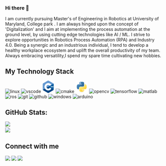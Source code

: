 ### Hi there 👋

<!--
**Hritvik-Choudhari0411/Hritvik-Choudhari0411** is a ✨ _special_ ✨ repository because its `README.md` (this file) appears on your GitHub profile.

Here are some ideas to get you started:

- 🔭 I’m currently working on ...
- 🌱 I’m currently learning ...
- 👯 I’m looking to collaborate on ...
- 🤔 I’m looking for help with ...
- 💬 Ask me about ...
- 📫 How to reach me: ...
- 😄 Pronouns: ...
- ⚡ Fun fact: ...
-->
I am currently pursuing Master's of Engineering in Robotics at University of Maryland, College park . I am always hinged upon the concept of 'Digitalization' and I aim at implementing the process automation at the ground level, by using cutting edge technologies like AI / ML. I strive to explore opportunities in Robotics Process Automation (RPA) and Industry 4.0. Being a synergic and an industrious individual, I tend to develop a healthy workplace ecosystem and uplift the overall productivity of my team. Always embracing versatility,I spend my spare time cultivating new hobbies.

## My Technology Stack

<p align="left"> 
  <img src="https://cdn.jsdelivr.net/gh/devicons/devicon/icons/linux/linux-original.svg" alt="linux" width="40" height="40"/>
  <img src="https://cdn.jsdelivr.net/gh/devicons/devicon/icons/vscode/vscode-original.svg" alt="vscode" width="40" height="40"/>
  <img src="https://raw.githubusercontent.com/devicons/devicon/master/icons/cplusplus/cplusplus-original.svg" alt="cplusplus" width="40" height="40"/>
  <img src="https://cdn.jsdelivr.net/gh/devicons/devicon/icons/cmake/cmake-original.svg" alt="cmake" width="40" height="40"/>
  <img src="https://raw.githubusercontent.com/devicons/devicon/master/icons/python/python-original.svg" alt="python" width="40" height="40"/>
  <img src="https://www.vectorlogo.zone/logos/opencv/opencv-icon.svg" alt="opencv" width="40" height="40"/>
  <img src="https://www.vectorlogo.zone/logos/tensorflow/tensorflow-icon.svg" alt="tensorflow" width="40" height="40"/>
  <img src="https://upload.wikimedia.org/wikipedia/commons/2/21/Matlab_Logo.png" alt="matlab" width="40" height="40"/>
  <img src="https://upload.wikimedia.org/wikipedia/commons/1/15/Robot_Operating_System_logo.svg" alt="ros" height="40"/>
  <img src="https://cdn.jsdelivr.net/gh/devicons/devicon/icons/git/git-original.svg" alt="git" width="40" height="40"/>
  <img src="https://cdn.jsdelivr.net/gh/devicons/devicon/icons/github/github-original.svg" alt="github" width="40" height="40"/>
  <img src="https://cdn.jsdelivr.net/gh/devicons/devicon/icons/windows8/windows8-original.svg" alt="windows" width="40" height="40"/>
  <img src="https://www.vectorlogo.zone/logos/pytorch/pytorch-ar21.svg" alt="arduino" width="90" height="50"/>
</p>

## GitHub Stats:
![](https://github-readme-stats-sigma-five.vercel.app/api?username=Hritvik-Choudhari0411&theme=dark&hide_border=false&include_all_commits=true&count_private=true)<br/>
![](https://github-readme-stats-sigma-five.vercel.app/api/top-langs/?username=Hritvik-Choudhari0411&theme=dark&hide_border=false&include_all_commits=true&count_private=true&layout=compact)


## Connect with me

<a href="https://github.com/Hritvik-Choudhari0411"><img src="https://img.shields.io/badge/GitHub-Hritvik%20Choudhari-lightgrey?style=social&logo=github" /></a>
<a href="mailto:hritvikchoudhari@gmail.com"><img src="https://img.shields.io/badge/Gmail-Hritvik%20Choudhari-red?style=social&logo=gmail" /></a>
<a href="http://www.linkedin.com/in/hritvik-choudhari"><img src="https://img.shields.io/badge/LinkedIn-Hritvik%20Choudhari-blue?style=social&logo=linkedin" /></a>
